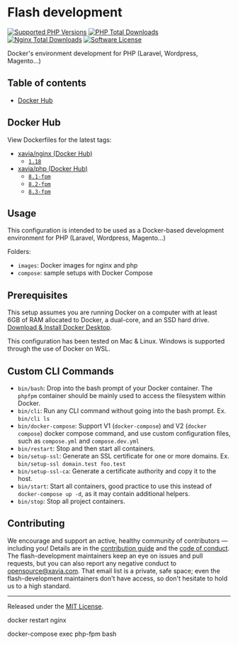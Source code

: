 # Flash development

[![Supported PHP Versions][version-img]][version]
[![PHP Total Downloads][icon-php-downloads]][link-php-dockerhub]
[![Nginx Total Downloads][icon-nginx-downloads]][link-nginx-dockerhub]
[![Software License][icon-license]][link-license]

Docker's environment development for PHP (Laravel, Wordpress, Magento...)

## Table of contents

- [Docker Hub](#docker-hub)

## Docker Hub

View Dockerfiles for the latest tags:

- [xavia/nginx (Docker Hub)](https://hub.docker.com/r/xavia/nginx/)
    - [`1.18`](images/nginx/1.25)
- [xavia/php (Docker Hub)](https://hub.docker.com/r/xavia/php/)
    - [`8.1-fpm`](images/php/8.1)
    - [`8.2-fpm`](images/php/8.2)
    - [`8.3-fpm`](images/php/8.3)

## Usage

This configuration is intended to be used as a Docker-based development environment for PHP (Laravel, Wordpress,
Magento...)

Folders:

- `images`: Docker images for nginx and php
- `compose`: sample setups with Docker Compose

## Prerequisites

This setup assumes you are running Docker on a computer with at least 6GB of RAM allocated to Docker, a dual-core, and
an SSD hard drive. [Download & Install Docker Desktop](https://www.docker.com/products/docker-desktop).

This configuration has been tested on Mac & Linux. Windows is supported through the use of Docker on WSL.

## Custom CLI Commands

- `bin/bash`: Drop into the bash prompt of your Docker container. The `phpfpm` container should be mainly used to access
  the filesystem within Docker.
- `bin/cli`: Run any CLI command without going into the bash prompt. Ex. `bin/cli ls`
- `bin/docker-compose`: Support V1 (`docker-compose`) and V2 (`docker compose`) docker compose command, and use custom
  configuration files, such as `compose.yml` and `compose.dev.yml`
- `bin/restart`: Stop and then start all containers.
- `bin/setup-ssl`: Generate an SSL certificate for one or more domains. Ex. `bin/setup-ssl domain.test foo.test`
- `bin/setup-ssl-ca`: Generate a certificate authority and copy it to the host.
- `bin/start`: Start all containers, good practice to use this instead of `docker-compose up -d`, as it may contain
  additional helpers.
- `bin/stop`: Stop all project containers.

## Contributing

We encourage and support an active, healthy community of contributors &mdash;
including you! Details are in the [contribution guide](CONTRIBUTING.md) and
the [code of conduct](CODE_OF_CONDUCT.md). The flash-development maintainers keep an eye on
issues and pull requests, but you can also report any negative conduct to
opensource@xavia.com. That email list is a private, safe space; even the flash-development
maintainers don't have access, so don't hesitate to hold us to a high
standard.

<hr>

Released under the [MIT License](LICENSE).

[version-img]: https://img.shields.io/badge/PHP-%3E%3D%208-yellow?logo=php&longCache=true

[version]: https://www.php.net/releases/8.0/en.php

[icon-php-downloads]: https://img.shields.io/docker/pulls/xavia/php.svg?label=PHP%20pulls

[icon-nginx-downloads]: https://img.shields.io/docker/pulls/xavia/nginx.svg?label=Nginx%20pulls

[icon-license]: https://img.shields.io/badge/license-MIT-blue.svg

[link-php-dockerhub]: https://hub.docker.com/r/xavia/php/

[link-nginx-dockerhub]: https://hub.docker.com/r/xavia/nginx/

[link-license]: https://opensource.org/license/mit

docker restart nginx

docker-compose exec php-fpm bash